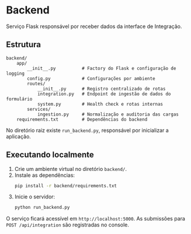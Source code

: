 # Backend

Serviço Flask responsável por receber dados da interface de Integração.

## Estrutura

```
backend/
	app/
		__init__.py          # Factory do Flask e configuração de logging
		config.py            # Configurações por ambiente
		routes/
			__init__.py      # Registro centralizado de rotas
			integration.py   # Endpoint de ingestão de dados do formulário
			system.py        # Health check e rotas internas
		services/
			ingestion.py     # Normalização e auditoria das cargas
	requirements.txt         # Dependências do backend
```

No diretório raiz existe `run_backend.py`, responsável por inicializar a aplicação.

## Executando localmente

1. Crie um ambiente virtual no diretório `backend/`.
2. Instale as dependências:
   ```bash
   pip install -r backend/requirements.txt
   ```
3. Inicie o servidor:
   ```bash
   python run_backend.py
   ```

O serviço ficará acessível em `http://localhost:5000`. As submissões para `POST /api/integration` são registradas no console.
